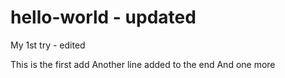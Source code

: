 # hello-world - updated
My 1st try - edited

This is the first add
Another line added to the end
And one more
